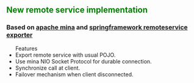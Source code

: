 <h2><font color='green'>New remote service implementation</font></h2>
<h3>Based on <a href='http://mina.apache.org/'>apache mina</a> and <a href='http://static.springframework.org/spring/docs/2.0.x/reference/remoting.html'>springframework remoteservice exporter</a></h3>


<ul> Features<br>
<li> Export remote service with usual POJO.</li>
<li> Use mina NIO Socket Protocol for durable connection.</li>
<li> Synchronize call at client.</li>
<li> Failover mechanism when client disconnected.</li>
</ul>